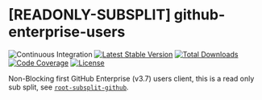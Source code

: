 # [READONLY-SUBSPLIT] github-enterprise-users


![Continuous Integration](https://github.com/php-api-clients/github-enterprise-users/workflows/Continuous%20Integration/badge.svg)
[![Latest Stable Version](https://poser.pugx.org/api-clients/github-enterprise-users/v/stable.png)](https://packagist.org/packages/api-clients/github-enterprise-users)
[![Total Downloads](https://poser.pugx.org/api-clients/github-enterprise-users/downloads.png)](https://packagist.org/packages/api-clients/github-enterprise-users)
[![Code Coverage](https://scrutinizer-ci.com/g/php-api-clients/github-enterprise-users/badges/coverage.png?b==)](https://scrutinizer-ci.com/g/php-api-clients/github-enterprise-users/?branch=)
[![License](https://poser.pugx.org/api-clients/github-enterprise-users/license.png)](https://packagist.org/packages/api-clients/github-enterprise-users)

Non-Blocking first GitHub Enterprise (v3.7) users client, this is a read only sub split, see [`root-subsplit-github`](https://github.com/php-api-clients/root-subsplit-github).
